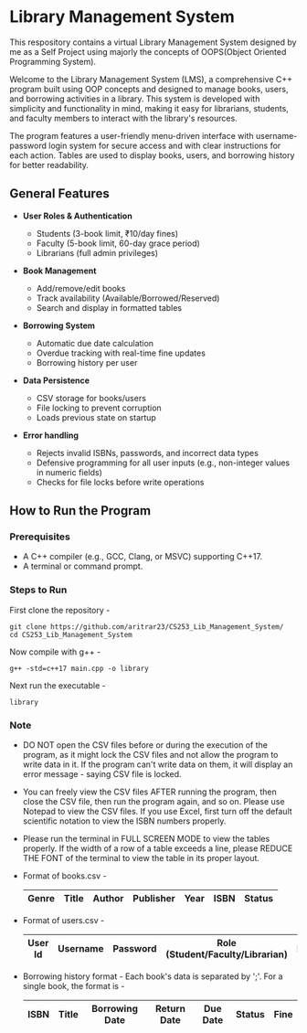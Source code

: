 # Library Management System

This respository contains a virtual Library Management System designed by me as a Self Project using majorly the concepts of OOPS(Object Oriented Programming System).

Welcome to the Library Management System (LMS), a comprehensive C++ program built using OOP concepts and designed to manage books, users, and borrowing activities in a library. This system is developed with simplicity and functionality in mind, making it easy for librarians, students, and faculty members to interact with the library's resources.

The program features a user-friendly menu-driven interface with username-password login system for secure access and with clear instructions for each action. Tables are used to display books, users, and borrowing history for better readability.

## General Features

- **User Roles & Authentication**
  - Students (3-book limit, ₹10/day fines)
  - Faculty (5-book limit, 60-day grace period)
  - Librarians (full admin privileges)

- **Book Management**
  - Add/remove/edit books
  - Track availability (Available/Borrowed/Reserved)
  - Search and display in formatted tables

- **Borrowing System**
  - Automatic due date calculation
  - Overdue tracking with real-time fine updates
  - Borrowing history per user

- **Data Persistence**
  - CSV storage for books/users
  - File locking to prevent corruption
  - Loads previous state on startup

- **Error handling**
  - Rejects invalid ISBNs, passwords, and incorrect data types
  - Defensive programming for all user inputs (e.g., non-integer values in numeric fields)
  - Checks for file locks before write operations


## How to Run the Program

### Prerequisites
- A C++ compiler (e.g., GCC, Clang, or MSVC) supporting C++17. 
- A terminal or command prompt.

### Steps to Run
First clone the repository -
```
git clone https://github.com/aritrar23/CS253_Lib_Management_System/
cd CS253_Lib_Management_System
```
Now compile with g++ -
```
g++ -std=c++17 main.cpp -o library
```
Next run the executable -
```
library
```
### Note
* DO NOT open the CSV files before or during the execution of the program, as it might lock the CSV files and not allow the program to write data in it. If the program can't write data on them, it will display an error message - saying CSV file is locked.
* You can freely view the CSV files AFTER running the program, then close the CSV file, then run the program again, and so on. Please use Notepad to view the CSV files. If you use Excel, first turn off the default scientific notation to view the ISBN numbers properly.
* Please run the terminal in FULL SCREEN MODE to view the tables properly. If the width of a row of a table exceeds a line, please REDUCE THE FONT of the terminal to view the table in its proper layout.
* Format of books.csv -
  
  | Genre | Title | Author | Publisher | Year | ISBN | Status |
  | ------| ----- | ------ | --------- | ---- | ---- | ------ |
  
* Format of users.csv -

  | User Id | Username | Password | Role (Student/Faculty/Librarian) | Name | Age | Gender | Borrowing history | Fine |
  | ------- | -------- | -------- | -------------------------------- | ---- | --- | ------ | ----------------- | ---- |
  
* Borrowing history format - Each book's data is separated by ';'. For a single book, the format is -

  | ISBN | Title | Borrowing Date | Return Date | Due Date | Status | Fine |
  | ---- | ----- | -------------- | ----------- | -------- | ------ | ---- |
